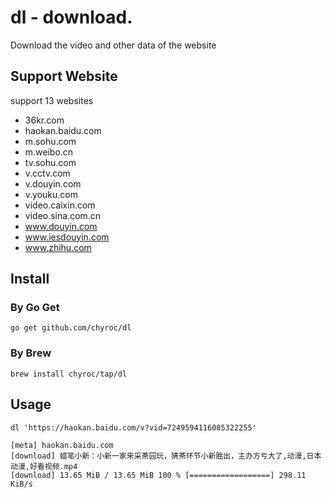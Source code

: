 # dl - download.

Download the video and other data of the website

## Support Website

support 13 websites

- 36kr.com
- haokan.baidu.com
- m.sohu.com
- m.weibo.cn
- tv.sohu.com
- v.cctv.com
- v.douyin.com
- v.youku.com
- video.caixin.com
- video.sina.com.cn
- www.douyin.com
- www.iesdouyin.com
- www.zhihu.com

## Install

### By Go Get

```shell
go get github.com/chyroc/dl
```

### By Brew

```shell
brew install chyroc/tap/dl
```

## Usage

```shell
dl 'https://haokan.baidu.com/v?vid=7249594116085322255'

[meta] haokan.baidu.com
[download] 蜡笔小新：小新一家来采茶园玩，猜茶环节小新胜出，主办方亏大了,动漫,日本动漫,好看视频.mp4
[download] 13.65 MiB / 13.65 MiB 100 % [==================] 298.11 KiB/s
```
